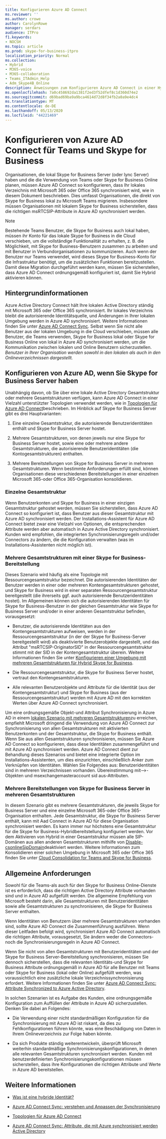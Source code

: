 ```yaml
---
title: Konfigurieren Azure AD Connect
ms.reviewer: ''
ms.author: crowe
author: CarolynRowe
manager: serdars
audience: ITPro
f1.keywords:
- NOCSH
ms.topic: article
ms.prod: skype-for-business-itpro
localization_priority: Normal
ms.collection:
- Hybrid
- M365-voice
- M365-collaboration
- Teams_ITAdmin_Help
- Adm_Skype4B_Online
description: Anweisungen zum Konfigurieren Azure AD Connect in einer Hybridumgebung.
ms.openlocfilehash: 7a0c458692da1381f2ed3f52dfef8c1d360d74e2
ms.sourcegitcommit: d69bad69ba9a9bca4614d72d8f34fb2a0a9e4dc4
ms.translationtype: MT
ms.contentlocale: de-DE
ms.lasthandoff: 05/13/2020
ms.locfileid: "44221469"
---
```

# <a name="configure-azure-ad-connect-for-teams-and-skype-for-business"></a>Konfigurieren von Azure AD Connect für Teams und Skype for Business
 
Organisationen, die lokal Skype for Business Server (oder lync Server) haben und die die Verwendung von Teams oder Skype for Business Online planen, müssen Azure AD Connect so konfigurieren, dass Ihr lokales Verzeichnis mit Microsoft 365 oder Office 365 synchronisiert wird, wie in diesem Dokument beschrieben.  Dies umfasst Organisationen, die direkt von Skype for Business lokal zu Microsoft Teams migrieren. Insbesondere müssen Organisationen mit lokalem Skype for Business sicherstellen, dass die richtigen msRTCSIP-Attribute in Azure AD synchronisiert werden. 

> [!NOTE]
> Bestehende Teams Benutzer, die Skype for Business auch lokal haben, müssen ihr Konto für das lokale Skype for Business in die Cloud verschieben, um die vollständige Funktionalität zu erhalten, z. B. die Möglichkeit, mit Skype for Business-Benutzern zusammen zu arbeiten und mit Benutzer in Verbundorganisationen zu kommunizieren. Auch wenn der Benutzer nur Teams verwendet, wird dieses Skype for Business-Konto für die Infrastruktur benötigt, um die zusätzlichen Funktionen bereitzustellen.  Damit diese Migration durchgeführt werden kann, müssen Sie sicherstellen, dass Azure AD Connect ordnungsgemäß konfiguriert ist, damit Sie Hybrid aktivieren können.
 

## <a name="background-information"></a>Hintergrundinformationen

Azure Active Directory Connect hält Ihre lokalen Active Directory ständig mit Microsoft 365 oder Office 365 synchronisiert.  Ihr lokales Verzeichnis bleibt die autorisierende Identitätsquelle, und Änderungen in Ihrer lokalen Umgebung werden in Azure AD synchronisiert. Weitere Informationen finden Sie unter [Azure AD Connect Sync](https://docs.microsoft.com/azure/active-directory/hybrid/how-to-connect-sync-whatis).  Selbst wenn Sie nicht alle Benutzer aus der lokalen Umgebung in die Cloud verschieben, müssen alle Benutzer, die Teams verwenden, Skype for Business lokal oder Skype for Business Online von lokal in Azure AD synchronisiert werden, um die Kommunikation zwischen lokalen und Online Benutzern sicherzustellen. *Benutzer in Ihrer Organisation werden sowohl in den lokalen als auch in den Onlineverzeichnissen dargestellt.*


## <a name="configuring-azure-ad-when-you-have-skype-for-business-server"></a>Konfigurieren von Azure AD, wenn Sie Skype for Business Server haben 

Unabhängig davon, ob Sie über eine lokale Active Directory Gesamtstruktur oder mehrere Gesamtstrukturen verfügen, kann Azure AD Connect in einer Vielzahl unterstützter Topologien verwendet werden, wie in [Topologien für Azure AD Connect](https://docs.microsoft.com/azure/active-directory/hybrid/plan-connect-topologies)beschrieben.  Im Hinblick auf Skype for Business Server gibt es drei Hauptvarianten: 

1. Eine einzelne Gesamtstruktur, die autorisierende Benutzeridentitäten enthält und Skype for Business Server hostet. 

2. Mehrere Gesamtstrukturen, von denen jeweils nur eine Skype for Business Server hostet, sowie eine oder mehrere andere Gesamtstrukturen, die autorisierende Benutzeridentitäten (die Kontogesamtstrukturen) enthalten. 

3. Mehrere Bereitstellungen von Skype for Business Server in mehreren Gesamtstrukturen. Wenn bestimmte Anforderungen erfüllt sind, können Organisationen diese verschiedenen Bereitstellungen in einer einzelnen Microsoft 365-oder Office 365-Organisation konsolidieren.

### <a name="single-forest"></a>Einzelne Gesamtstruktur 

Wenn Benutzerkonten und Skype for Business in einer einzigen Gesamtstruktur gehostet werden, müssen Sie sicherstellen, dass Azure AD Connect so konfiguriert ist, dass Benutzer aus dieser Gesamtstruktur mit Azure AD synchronisiert werden.  Der Installations-Assistent für Azure AD Connect bietet zwar eine Vielzahl von Optionen, die entsprechenden Attribute werden aber automatisch in Azure Active Directory synchronisiert. Kunden wird empfohlen, die integrierten Synchronisierungsregeln und/oder Connectors zu ändern, die die Konfiguration verwalten (was im Installations-Assistenten nicht möglich ist).  

### <a name="multiple-forests-with-one-skype-for-business-deployment"></a>Mehrere Gesamtstrukturen mit einer Skype for Business-Bereitstellung 

Dieses Szenario wird häufig als eine Topologie mit Ressourcengesamtstruktur bezeichnet. Die autorisierenden Identitäten der Benutzer werden in einer oder mehreren Kontengesamtstrukturen gehostet, und Skype for Business wird in einer separaten Ressourcengesamtstruktur bereitgestellt (die ihrerseits ggf. auch autorisierende Benutzeridentitäten hostet). Im Allgemeinen können sich die autorisierenden Identitäten für Skype for Business-Benutzer in der gleichen Gesamtstruktur wie Skype for Business Server und/oder in einer anderen Gesamtstruktur befinden, vorausgesetzt: 

- Benutzer, die autorisierende Identitäten aus den Kontengesamtstrukturen aufweisen, werden in der Ressourcengesamtstruktur (in der der Skype for Business-Server bereitgestellt wird) als deaktivierte Benutzerobjekte dargestellt, und das Attribut "msRTCSIP-OriginatorSID" in der Ressourcengesamtstruktur stimmt mit der SID in der Kontengesamtstruktur überein. Weitere Informationen finden Sie unter [Konfigurieren einer Umgebung mit mehreren Gesamtstrukturen für Hybrid Skype for Business](configure-a-multi-forest-environment-for-hybrid.md).

- Die Ressourcengesamtstruktur, die Skype for Business Server hostet, vertraut den Kontengesamtstrukturen.  

- Alle relevanten Benutzerobjekte und Attribute für die Identität (aus der Kontengesamtstruktur) und Skype for Business (aus der Ressourcengesamtstruktur) werden mit Azure AD mit den korrekten Werten über Azure AD Connect synchronisiert.  

 Um eine ordnungsgemäße Objekt-und Attribut Synchronisierung in Azure AD in einem [lokalen Szenario mit mehreren Gesamtstrukturen](configure-a-multi-forest-environment-for-hybrid.md)zu erreichen, empfiehlt Microsoft dringend die Verwendung von Azure AD Connect zur Synchronisierung von allen Gesamtstrukturen mit aktivierten Benutzerkonten und der Gesamtstruktur, die Skype for Business enthält.  Wenn Sie aus allen Gesamtstrukturen synchronisieren, müssen Sie Azure AD Connect so konfigurieren, dass diese Identitäten zusammengeführt und mit Azure AD synchronisiert werden. Azure AD Connect dient zur Behandlung dieses Szenarios und bietet eine integrierte Option im Installations-Assistenten, um dies einzurichten, einschließlich Anker zum Verknüpfen von Identitäten.  Wählen Sie Folgendes aus: Benutzeridentitäten sind in mehreren Verzeichnissen vorhanden. Übereinstimmung mit-->-Objekten und msexchangemasteraccount sid aus-Attributen.


### <a name="multiple-skype-for-business-server-deployments-in-multiple-forests"></a>Mehrere Bereitstellungen von Skype for Business Server in mehreren Gesamtstrukturen 

In diesem Szenario gibt es mehrere Gesamtstrukturen, die jeweils Skype for Business Server und eine einzelne Microsoft 365-oder Office 365-Organisation enthalten.  Jede Gesamtstruktur, die Skype for Business Server enthält, kann mit Aad Connect in Azure AD für diese Organisation synchronisiert werden. Es kann immer nur höchstens eine Gesamtstruktur für die Skype for Business-Hybridbereitstellung konfiguriert werden. Vor dem Aktivieren von Hybrid in einer Gesamtstruktur müssen alle SIP-Domänen aus allen anderen Gesamtstrukturen mithilfe von [Disable-csonlineSipDomain](https://docs.microsoft.com/powershell/module/skype/disable-csonlinesipdomain)deaktiviert werden. Weitere Informationen zum Konsolidieren einer solchen Umgebung in Microsoft 365 oder Office 365 finden Sie unter [Cloud Consolidation for Teams and Skype for Business](cloud-consolidation.md).

## <a name="general-requirements"></a>Allgemeine Anforderungen 

Sowohl für die Teams-als auch für den Skype for Business Online-Dienste ist es erforderlich, dass die richtigen Active Directory Attribute vorhanden sind und in Azure AD aufgefüllt werden.  Die allgemeine Empfehlung von Microsoft besteht darin, alle Gesamtstrukturen mit Benutzeridentitäten sowie alle Gesamtstrukturen zu synchronisieren, die Skype for Business Server enthalten.

 Wenn Identitäten von Benutzern über mehrere Gesamtstrukturen vorhanden sind, sollte Azure AD Connect die Zusammenführung ausführen. Wenn dieser Leitfaden befolgt wird, synchronisiert Azure AD Connect automatisch die richtigen Attribute, vorausgesetzt, Sie ändern weder die Connectors-noch die Synchronisierungsregeln in Azure AD Connect. 
  
Wenn Sie nicht von allen Gesamtstrukturen mit Benutzeridentitäten und der Skype for Business Server-Bereitstellung synchronisieren, müssen Sie dennoch sicherstellen, dass die relevanten Identitäts-und Skype for Business Attribute ordnungsgemäß in Azure AD für alle Benutzer mit Teams oder Skype for Business (lokal oder Online) aufgefüllt werden, was voraussichtlich eine zusätzliche lokale Verzeichnissynchronisierung erfordert. Weitere Informationen finden Sie unter [Azure AD Connect Sync: Attribute Synchronized to Azure Active Directory](https://docs.microsoft.com/azure/active-directory/hybrid/reference-connect-sync-attributes-synchronized).

In solchen Szenarien ist es Aufgabe des Kunden, eine ordnungsgemäße Konfiguration zum Auffüllen der Attribute in Azure AD sicherzustellen. Denken Sie dabei an Folgendes: 

- Die Verwendung einer nicht standardmäßigen Konfiguration für die Synchronisierung mit Azure AD ist riskant, da dies zu Fehlkonfigurationen führen könnte, was eine Beschädigung von Daten in Ihrem Onlineverzeichnis zur Folge haben könnte.

- Da sich Produkte ständig weiterentwickeln, überprüft Microsoft weiterhin standardmäßige Synchronisierungskonfigurationen, in denen alle relevanten Gesamtstrukturen synchronisiert werden. Kunden mit benutzerdefinierten Synchronisierungskonfigurationen müssen sicherstellen, dass ihre Konfigurationen die richtigen Attribute und Werte in Azure AD bereitstellen. 

## <a name="related-information"></a>Weitere Informationen

- [Was ist eine hybride Identität?](https://docs.microsoft.com/azure/active-directory/hybrid/whatis-hybrid-identity)

- [Azure AD Connect Sync: verstehen und Anpassen der Synchronisierung](https://docs.microsoft.com/azure/active-directory/hybrid/how-to-connect-sync-whatis)

- [Topologien für Azure AD Connect](https://docs.microsoft.com/azure/active-directory/hybrid/plan-connect-topologies)

- [Azure AD Connect Sync: Attribute, die mit Azure synchronisiert werden Active Directory](https://docs.microsoft.com/azure/active-directory/hybrid/reference-connect-sync-attributes-synchronized)
